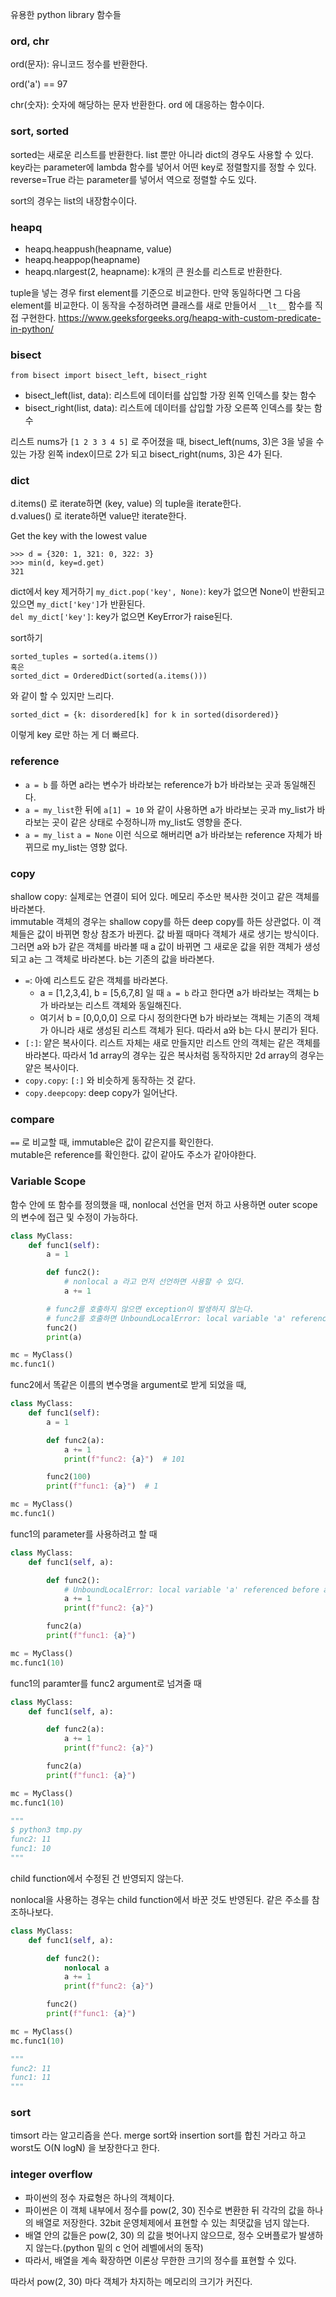 유용한 python library 함수들

### ord, chr

ord(문자): 유니코드 정수를 반환한다.

ord('a') == 97

chr(숫자): 숫자에 해당하는 문자 반환한다. ord 에 대응하는 함수이다.


### sort, sorted

sorted는 새로운 리스트를 반환한다. list 뿐만 아니라 dict의 경우도 사용할 수 있다.   
key라는 parameter에 lambda 함수를 넣어서 어떤 key로 정렬할지를 정할 수 있다.    
reverse=True 라는 parameter를 넣어서 역으로 정렬할 수도 있다.


sort의 경우는 list의 내장함수이다. 



### heapq

- heapq.heappush(heapname, value)
- heapq.heappop(heapname)
- heapq.nlargest(2, heapname): k개의 큰 원소를 리스트로 반환한다.

tuple을 넣는 경우 first element를 기준으로 비교한다. 만약 동일하다면 그 다음 element를 비교한다. 이 동작을 수정하려면 클래스를 새로 만들어서 `__lt__` 함수를 직접 구현한다.
https://www.geeksforgeeks.org/heapq-with-custom-predicate-in-python/







### bisect

`from bisect import bisect_left, bisect_right`

- bisect_left(list, data): 리스트에 데이터를 삽입할 가장 왼쪽 인덱스를 찾는 함수
- bisect_right(list, data): 리스트에 데이터를 삽입할 가장 오른쪽 인덱스를 찾는 함수

리스트 nums가 `[1 2 3 3 4 5]` 로 주어졌을 때, bisect_left(nums, 3)은 3을 넣을 수 있는 가장 왼쪽 index이므로 2가 되고 bisect_right(nums, 3)은 4가 된다.







### dict

d.items() 로 iterate하면 (key, value) 의 tuple을 iterate한다.   
d.values() 로 iterate하면 value만 iterate한다.

Get the key with the lowest value
```
>>> d = {320: 1, 321: 0, 322: 3}
>>> min(d, key=d.get)
321
```

dict에서 key 제거하기
`my_dict.pop('key', None)`: key가 없으면 None이 반환되고 있으면 `my_dict['key']`가 반환된다.   
`del my_dict['key']`: key가 없으면 KeyError가 raise된다.


sort하기   
```
sorted_tuples = sorted(a.items())
혹은
sorted_dict = OrderedDict(sorted(a.items()))
```

와 같이 할 수 있지만 느리다.

```
sorted_dict = {k: disordered[k] for k in sorted(disordered)}
```
이렇게 key 로만 하는 게 더 빠르다.





### reference

- `a = b` 를 하면 a라는 변수가 바라보는 reference가 b가 바라보는 곳과 동일해진다.
- `a = my_list`한 뒤에 `a[1] = 10` 와 같이 사용하면 a가 바라보는 곳과 my_list가 바라보는 곳이 같은 상태로 수정하니까 my_list도 영향을 준다.
- `a = my_list` `a = None` 이런 식으로 해버리면 a가 바라보는 reference 자체가 바뀌므로 my_list는 영향 없다.



### copy

shallow copy: 실제로는 연결이 되어 있다. 메모리 주소만 복사한 것이고 같은 객체를 바라본다.    
immutable 객체의 경우는 shallow copy를 하든 deep copy를 하든 상관없다. 이 객체들은 값이 바뀌면 항상 참조가 바뀐다. 값 바뀔 때마다 객체가 새로 생기는 방식이다. 
그러면 a와 b가 같은 객체를 바라볼 때 a 값이 바뀌면 그 새로운 값을 위한 객체가 생성되고 a는 그 객체로 바라본다. b는 기존의 값을 바라본다.    

- `=`: 아예 리스트도 같은 객체를 바라본다.
  - a = [1,2,3,4], b = [5,6,7,8] 일 때 `a = b` 라고 한다면 a가 바라보는 객체는 b가 바라보는 리스트 객체와 동일해진다. 
  - 여기서 b = [0,0,0,0] 으로 다시 정의한다면 b가 바라보는 객체는 기존의 객체가 아니라 새로 생성된 리스트 객체가 된다. 따라서 a와 b는 다시 분리가 된다.
- `[:]`: 얕은 복사이다. 리스트 자체는 새로 만들지만 리스트 안의 객체는 같은 객체를 바라본다. 따라서 1d array의 경우는 깊은 복사처럼 동작하지만 2d array의 경우는 얕은 복사이다.    
- `copy.copy`: `[:]` 와 비슷하게 동작하는 것 같다.   
- `copy.deepcopy`: deep copy가 일어난다.








### compare

`==` 로 비교할 때, immutable은 값이 같은지를 확인한다.   
mutable은 reference를 확인한다. 값이 같아도 주소가 같아야한다.   









### Variable Scope

함수 안에 또 함수를 정의했을 때,
nonlocal 선언을 먼저 하고 사용하면 outer scope의 변수에 접근 및 수정이 가능하다.

```py
class MyClass:
    def func1(self):
        a = 1

        def func2():
            # nonlocal a 라고 먼저 선언하면 사용할 수 있다.
            a += 1

        # func2를 호출하지 않으면 exception이 발생하지 않는다.
        # func2를 호출하면 UnboundLocalError: local variable 'a' referenced before assignment 에러가 발생한다.
        func2()  
        print(a)

mc = MyClass()
mc.func1()
```

func2에서 똑같은 이름의 변수명을 argument로 받게 되었을 때,

```py
class MyClass:
    def func1(self):
        a = 1

        def func2(a):
            a += 1
            print(f"func2: {a}")  # 101

        func2(100)
        print(f"func1: {a}")  # 1

mc = MyClass()
mc.func1()
```

func1의 parameter를 사용하려고 할 때

```py
class MyClass:
    def func1(self, a):

        def func2():
            # UnboundLocalError: local variable 'a' referenced before assignment
            a += 1
            print(f"func2: {a}")

        func2(a)
        print(f"func1: {a}")

mc = MyClass()
mc.func1(10)
```


func1의 paramter를 func2 argument로 넘겨줄 때

```py
class MyClass:
    def func1(self, a):

        def func2(a):
            a += 1
            print(f"func2: {a}")

        func2(a)
        print(f"func1: {a}")

mc = MyClass()
mc.func1(10)

"""
$ python3 tmp.py
func2: 11
func1: 10
"""
```

child function에서 수정된 건 반영되지 않는다.


nonlocal을 사용하는 경우는 child function에서 바꾼 것도 반영된다. 같은 주소를 참조하나보다.

```py
class MyClass:
    def func1(self, a):

        def func2():
            nonlocal a
            a += 1
            print(f"func2: {a}")

        func2()
        print(f"func1: {a}")

mc = MyClass()
mc.func1(10)

"""
func2: 11
func1: 11
"""
```




### sort


timsort 라는 알고리즘을 쓴다. merge sort와 insertion sort를 합친 거라고 하고 worst도 O(N logN) 을 보장한다고 한다.

### integer overflow

- 파이썬의 정수 자료형은 하나의 객체이다.
- 파이썬은 이 객체 내부에서 정수를 pow(2, 30) 진수로 변환한 뒤 각각의 값을 하나의 배열로 저장한다. 32bit 운영체제에서 표현할 수 있는 최댓값을 넘지 않는다.
- 배열 안의 값들은 pow(2, 30) 의 값을 벗어나지 않으므로, 정수 오버플로가 발생하지 않는다.(python 밑의 c 언어 레벨에서의 동작)
- 따라서, 배열을 계속 확장하면 이론상 무한한 크기의 정수를 표현할 수 있다.

따라서 pow(2, 30) 마다 객체가 차지하는 메모리의 크기가 커진다.